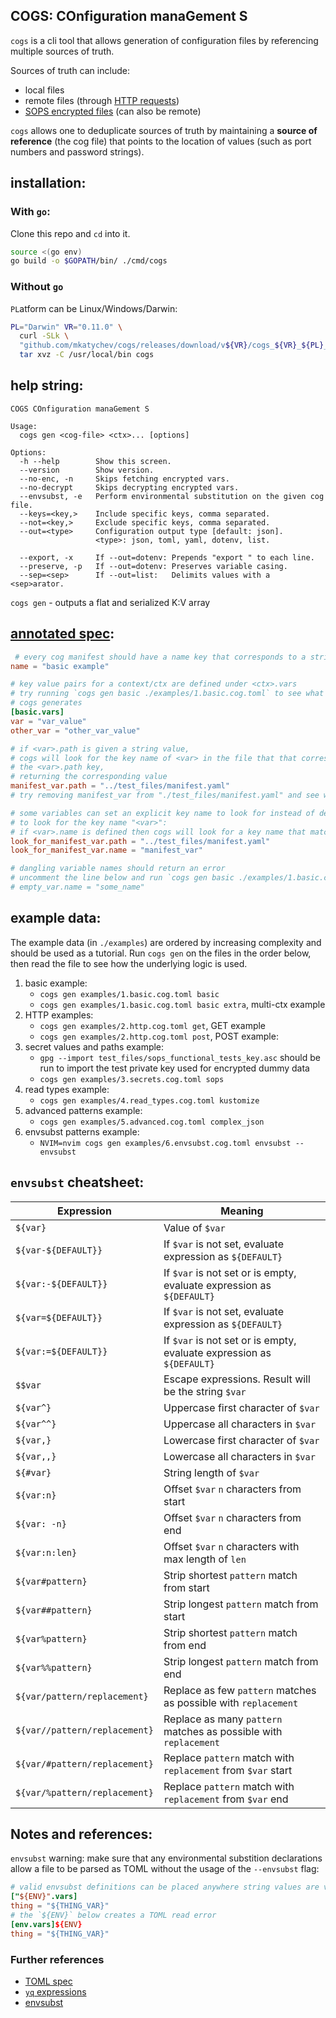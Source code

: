 COGS: COnfiguration manaGement S
---
`cogs` is a cli tool that allows generation of configuration files by referencing multiple sources of truth.

Sources of truth can include:

* local files
* remote files (through [HTTP requests](examples/2.http.cog.toml))
* [SOPS encrypted files][sops] (can also be remote)

`cogs` allows one to deduplicate sources of truth by maintaining a **source of reference** (the cog file) that points to the location of values (such as port numbers and password strings).

## installation:

### With `go`:

Clone this repo and `cd` into it.

```sh
source <(go env)
go build -o $GOPATH/bin/ ./cmd/cogs
```

### Without `go`

`PL`atform can be Linux/Windows/Darwin:

```sh
PL="Darwin" VR="0.11.0" \
  curl -SLk \
  "github.com/mkatychev/cogs/releases/download/v${VR}/cogs_${VR}_${PL}_x86_64.tar.gz" | \
  tar xvz -C /usr/local/bin cogs
```

## help string:

```
COGS COnfiguration manaGement S

Usage:
  cogs gen <cog-file> <ctx>... [options]

Options:
  -h --help        Show this screen.
  --version        Show version.
  --no-enc, -n     Skips fetching encrypted vars.
  --no-decrypt	   Skips decrypting encrypted vars.
  --envsubst, -e   Perform environmental substitution on the given cog file.
  --keys=<key,>    Include specific keys, comma separated.
  --not=<key,>     Exclude specific keys, comma separated.
  --out=<type>     Configuration output type [default: json].
                   <type>: json, toml, yaml, dotenv, list.
  
  --export, -x     If --out=dotenv: Prepends "export " to each line.
  --preserve, -p   If --out=dotenv: Preserves variable casing.
  --sep=<sep>      If --out=list:   Delimits values with a <sep>arator.
```

`cogs gen` - outputs a flat and serialized K:V array

## [annotated spec](./examples/1.basic.cog.toml):

```toml
 # every cog manifest should have a name key that corresponds to a string
name = "basic example"

# key value pairs for a context/ctx are defined under <ctx>.vars
# try running `cogs gen basic ./examples/1.basic.cog.toml` to see what output
# cogs generates
[basic.vars]
var = "var_value"
other_var = "other_var_value"

# if <var>.path is given a string value,
# cogs will look for the key name of <var> in the file that that corresponds to
# the <var>.path key,
# returning the corresponding value
manifest_var.path = "../test_files/manifest.yaml"
# try removing manifest_var from "./test_files/manifest.yaml" and see what happens

# some variables can set an explicit key name to look for instead of defaulting
# to look for the key name "<var>":
# if <var>.name is defined then cogs will look for a key name that matches <var>.name
look_for_manifest_var.path = "../test_files/manifest.yaml"
look_for_manifest_var.name = "manifest_var"

# dangling variable names should return an error
# uncomment the line below and run `cogs gen basic ./examples/1.basic.cog.toml`:
# empty_var.name = "some_name"
```

## example data:

The example data (in `./examples`) are ordered by increasing complexity and should be used as a tutorial. Run `cogs gen` on the files in the order below,
then read the file to see how the underlying logic is used.

1. basic example:
   * `cogs gen examples/1.basic.cog.toml basic`
   * `cogs gen examples/1.basic.cog.toml basic extra`, multi-ctx example
1. HTTP examples:
   * `cogs gen examples/2.http.cog.toml get`, GET example 
   * `cogs gen examples/2.http.cog.toml post`, POST example:
1. secret values and paths example:
   * `gpg --import test_files/sops_functional_tests_key.asc` should be run to import the test private key used for encrypted dummy data
   * `cogs gen examples/3.secrets.cog.toml sops`
1. read types example:
   * `cogs gen examples/4.read_types.cog.toml kustomize`
1. advanced patterns example:
   * `cogs gen examples/5.advanced.cog.toml complex_json `
1. envsubst patterns example:
   * `NVIM=nvim cogs gen examples/6.envsubst.cog.toml envsubst --envsubst`

## `envsubst` cheatsheet:


| __Expression__                | __Meaning__                                                     |
| -----------------             | --------------                                                  |
| `${var}`                      | Value of `$var`
| `${var-${DEFAULT}}`           | If `$var` is not set, evaluate expression as `${DEFAULT}`
| `${var:-${DEFAULT}}`          | If `$var` is not set or is empty, evaluate expression as `${DEFAULT}`
| `${var=${DEFAULT}}`           | If `$var` is not set, evaluate expression as `${DEFAULT}`
| `${var:=${DEFAULT}}`          | If `$var` is not set or is empty, evaluate expression as `${DEFAULT}`
| `$$var`                       | Escape expressions. Result will be the string `$var`
| `${var^}`                     | Uppercase first character of `$var`
| `${var^^}`                    | Uppercase all characters in `$var`
| `${var,}`                     | Lowercase first character of `$var`
| `${var,,}`                    | Lowercase all characters in `$var`
| `${#var}`                     | String length of `$var`
| `${var:n}`                    | Offset `$var` `n` characters from start
| `${var: -n}`                  | Offset `$var` `n` characters from end
| `${var:n:len}`                | Offset `$var` `n` characters with max length of `len`
| `${var#pattern}`              | Strip shortest `pattern` match from start
| `${var##pattern}`             | Strip longest `pattern` match from start
| `${var%pattern}`              | Strip shortest `pattern` match from end
| `${var%%pattern}`             | Strip longest `pattern` match from end
| `${var/pattern/replacement}`  | Replace as few `pattern` matches as possible with `replacement`
| `${var//pattern/replacement}` | Replace as many `pattern` matches as possible with `replacement`
| `${var/#pattern/replacement}` | Replace `pattern` match with `replacement` from `$var` start
| `${var/%pattern/replacement}` | Replace `pattern` match with `replacement` from `$var` end


## Notes and references:

`envsubst` warning: make sure that any environmental substition declarations allow a file to be parsed as TOML without the usage of the `--envsubst` flag:
```toml
# valid envsubst definitions can be placed anywhere string values are valid
["${ENV}".vars]
thing = "${THING_VAR}"
# the `${ENV}` below creates a TOML read error
[env.vars]${ENV}
thing = "${THING_VAR}"
```

### Further references
* [TOML spec](https://toml.io/en/v1.0.0-rc.3#keyvalue-pair)
* [`yq` expressions](https://mikefarah.gitbook.io/yq/)
* [envsubst](https://www.gnu.org/software/bash/manual/html_node/Shell-Parameter-Expansion.html)

[sops]: https://github.com/mozilla/sops
